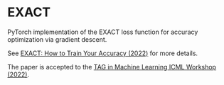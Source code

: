 # EXACT
PyTorch implementation of the EXACT loss function for accuracy optimization via gradient descent.

See [EXACT: How to Train Your Accuracy (2022)](https://arxiv.org/pdf/2205.09615.pdf) for more details.

The paper is accepted to the [TAG in Machine Learning
ICML Workshop (2022)](https://www.tagds.com/events/conferences/tag-in-machine-learning).